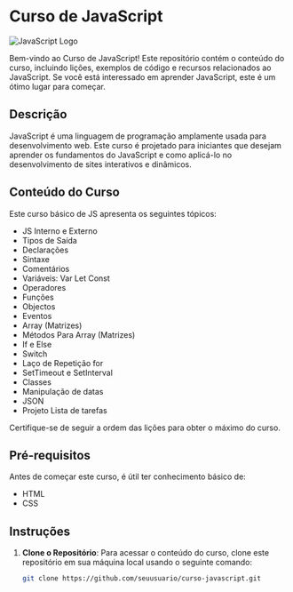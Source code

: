 # Curso de JavaScript

![JavaScript Logo]()

Bem-vindo ao Curso de JavaScript! Este repositório contém o conteúdo do curso, incluindo lições, exemplos de código e recursos relacionados ao JavaScript. Se você está interessado em aprender JavaScript, este é um ótimo lugar para começar.


## Descrição

JavaScript é uma linguagem de programação amplamente usada para desenvolvimento web. Este curso é projetado para iniciantes que desejam aprender os fundamentos do JavaScript e como aplicá-lo no desenvolvimento de sites interativos e dinâmicos.

## Conteúdo do Curso

Este curso básico de JS apresenta os seguintes tópicos:

- JS Interno e Externo
- Tipos de Saída 
- Declarações
- Sintaxe
- Comentários
- Variáveis: Var Let Const
- Operadores
- Funções
- Objectos
- Eventos
- Array (Matrizes)
- Métodos Para Array (Matrizes)
- If e Else
- Switch
- Laço de Repetição for
- SetTimeout e SetInterval
- Classes
- Manipulação de datas
- JSON
- Projeto Lista de tarefas

Certifique-se de seguir a ordem das lições para obter o máximo do curso.

## Pré-requisitos

Antes de começar este curso, é útil ter conhecimento básico de:

- HTML
- CSS

## Instruções

1. **Clone o Repositório**: Para acessar o conteúdo do curso, clone este repositório em sua máquina local usando o seguinte comando:

   ```bash
   git clone https://github.com/seuusuario/curso-javascript.git

